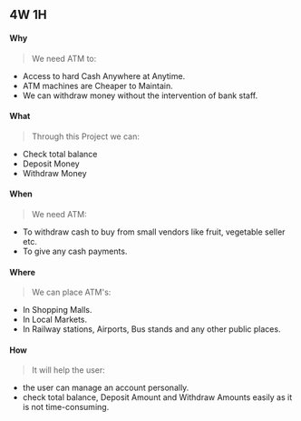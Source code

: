 
## 4W 1H
#### Why 
> We need ATM to:
-  Access to hard Cash Anywhere at Anytime.
-  ATM machines are Cheaper to Maintain.
-  We can withdraw money without the intervention of bank staff.

#### What
>Through this Project we can:
- Check total balance
- Deposit Money
- Withdraw Money
#### When
> We need ATM:
- To withdraw cash to buy from small vendors like fruit, vegetable seller etc.
- To give any cash payments.
#### Where
> We can place ATM's:
- In Shopping Malls.
- In Local Markets.
-  In Railway stations, Airports, Bus stands and any other public places.
#### How
> It will help the user:
-  the user can manage an account personally.
-   check total balance, Deposit Amount and Withdraw Amounts easily as it is not time-consuming.
